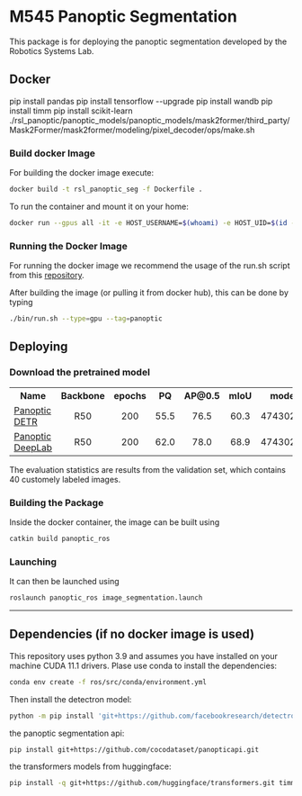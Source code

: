 # M545 Panoptic Segmentation

This package is for deploying the panoptic segmentation developed by the Robotics Systems Lab.

## Docker

pip install pandas
pip install tensorflow --upgrade
pip install wandb 
pip install timm
pip install scikit-learn
./rsl_panoptic/panoptic_models/panoptic_models/mask2former/third_party/Mask2Former/mask2former/modeling/pixel_decoder/ops/make.sh

### Build docker Image

For building the docker image execute:
```bash
docker build -t rsl_panoptic_seg -f Dockerfile .
```
To run the container and mount it on your home:
```bash
docker run --gpus all -it -e HOST_USERNAME=$(whoami) -e HOST_UID=$(id -u) -e HOST_GID=$(id -g) -v /home/$(whoami):/home/$(whoami) rsl_panoptic_seg
```

### Running the Docker Image

For running the docker image we recommend the usage of the run.sh script from this [repository](https://github.com/leggedrobotics/m545_docker).

After building the image (or pulling it from docker hub), this can be done by typing
```bash
./bin/run.sh --type=gpu --tag=panoptic
```
## Deploying

### Download the pretrained model 

<table><tbody>
<!-- START TABLE -->
<!-- TABLE HEADER -->
<th valign="bottom">Name</th>
<th valign="bottom">Backbone</th>
<th valign="bottom">epochs</th>
<th valign="bottom">PQ</th>
<th valign="bottom">AP@0.5</th>
<th valign="bottom">mIoU</th>
<th valign="bottom">model id</th>
<th valign="bottom">download</th>
<!-- TABLE BODY -->
<!-- ROW: detr_R50_bs2_200ep -->
 <tr><td align="left"><a href="deploy/panoptic_models/panoptic_models/detr/configs/config.py">Panoptic DETR</a></td>
<td align="center">R50</td>
<td align="center">200</td>
<td align="center">55.5</td>
<td align="center">76.5</td>
<td align="center">60.3</td>
<td align="center">47430278_4</td>
<td align="center"><a href="https://drive.google.com/file/d/1FHsLkN9JlOb2pmBVra96rAybEesiQCXS/view?usp=sharing">model</a></td>
</tr>
<!-- ROW: panoptic_deeplab_R50_bs4_120000steps-->
 <tr><td align="left"><a href="deploy/panoptic_models/panoptic_models/PanopticNets.py">Panoptic DeepLab</a></td>
<td align="center">R50</td>
<td align="center">200</td>
<td align="center">62.0</td>
<td align="center">78.0</td>
<td align="center">68.9</td>
<td align="center">47430278_5</td>
<td align="center"><a href="https://drive.google.com/drive/folders/1zaGx07VkxDUwZHnV2Eexwyn_JSyCNSHS?usp=sharing">model</a></td>
</tr>
</tbody></table>

The evaluation statistics are results from the validation set, which contains 40 customely labeled images.

### Building the Package
Inside the docker container, the image can be built using
```bash
catkin build panoptic_ros
```

### Launching
It can then be launched using
```bash
roslaunch panoptic_ros image_segmentation.launch
```


----------------------------------------------------

## Dependencies (if no docker image is used)

This repository uses python 3.9 and assumes you have installed on your machine CUDA 11.1 drivers. 
Plase use conda to install the dependencies: 
```bash
conda env create -f ros/src/conda/environment.yml
```
Then install the detectron model: 
```bash 
python -m pip install 'git+https://github.com/facebookresearch/detectron2.git'
```
the panoptic segmentation api:
```bash
pip install git+https://github.com/cocodataset/panopticapi.git
```
the transformers models from huggingface:
```bash
pip install -q git+https://github.com/huggingface/transformers.git timm
```
